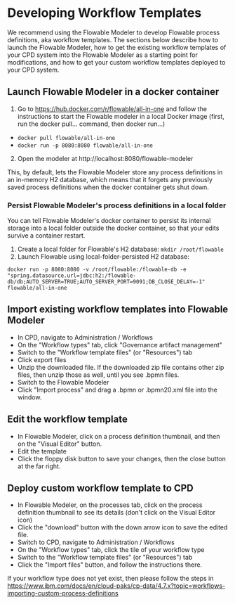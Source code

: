 # Developing Workflow Templates

We recommend using the Flowable Modeler to develop Flowable process definitions, aka workflow templates. The sections below describe how to launch the Flowable Modeler, how to get the existing workflow templates of your CPD system into the Flowable Modeler as a starting point for modifications, and how to get your custom workflow templates deployed to your CPD system.

## Launch Flowable Modeler in a docker container

1. Go to https://hub.docker.com/r/flowable/all-in-one and follow the instructions to start the Flowable modeler in a local Docker image (first, run the docker pull... command, then docker run...)
  - `docker pull flowable/all-in-one`
  - `docker run -p 8080:8080 flowable/all-in-one`
2. Open the modeler at http://localhost:8080/flowable-modeler 

This, by default, lets the Flowable Modeler store any process definitions in an in-memory H2 database, which means that it forgets any previously saved process definitions when the docker container gets shut down.

### Persist Flowable Modeler's process definitions in a local folder

You can tell Flowable Modeler's docker container to persist its internal storage into a local folder outside the docker container, so that your edits survive a container restart.

1. Create a local folder for Flowable's H2 database: `mkdir /root/flowable`
2. Launch Flowable using local-folder-persisted H2 database:

```
docker run -p 8080:8080 -v /root/flowable:/flowable-db -e "spring.datasource.url=jdbc:h2:/flowable-db/db;AUTO_SERVER=TRUE;AUTO_SERVER_PORT=9091;DB_CLOSE_DELAY=-1" flowable/all-in-one
```

## Import existing workflow templates into Flowable Modeler

* In CPD, navigate to Administration / Workflows
* On the "Workflow types" tab, click "Governance artifact management"
* Switch to the "Workflow template files" (or "Resources") tab
* Click export files
* Unzip the downloaded file. If the downloaded zip file contains other zip files, then unzip those as well, until you see .bpmn files.
* Switch to the Flowable Modeler
* Click "Import process" and drag a .bpmn or .bpmn20.xml file into the window.

## Edit the workflow template
* In Flowable Modeler, click on a process definition thumbnail, and then on the "Visual Editor" button.
* Edit the template
* Click the floppy disk button to save your changes, then the close button at the far right.

## Deploy custom workflow template to CPD

* In Flowable Modeler, on the processes tab, click on the process definition thumbnail to see its details (don't click on the Visual Editor icon)
* Click the "download" button with the down arrow icon to save the edited file.
* Switch to CPD, navigate to Administration / Workflows
* On the "Workflow types" tab, click the tile of your workflow type
* Switch to the "Workflow template files" (or "Resources") tab
* Click the "Import files" button, and follow the instructions there.

If your workflow type does not yet exist, then please follow the steps in https://www.ibm.com/docs/en/cloud-paks/cp-data/4.7.x?topic=workflows-importing-custom-process-definitions
